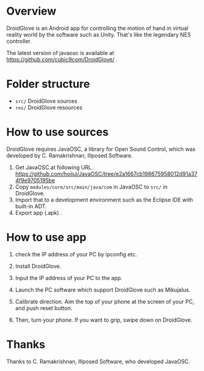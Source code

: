 # Overview

DroidGlove is an Android app for controlling the motion of hand
in virtual reality world by the software such as Unity.
That's like the legendary NES controller.

The latest version of javaosc is available at
<https://github.com/cubic9com/DroidGlove/> .


# Folder structure

* `src/`                     DroidGlove sources
* `res/`                     DroidGlove resources


# How to use sources

DroidGlove requires JavaOSC, a library for Open Sound Control,
which was developed by C. Ramakrishnan, Illposed Software.

1. Get JavaOSC at following URL.
<https://github.com/hoijui/JavaOSC/tree/e2a1667cb198675958012d91a374f9e9705195be>
2. Copy `modules/core/src/main/java/com` in JavaOSC to `src/` in DroidGlove.
3. Import that to a development environment such as the Eclipse IDE with built-in ADT.
4. Export app (.apk) .


# How to use app

1. check the IP address of your PC by ipconfig etc.

2. Install DroidGlove.

3. Input the IP address of your PC to the app.

4. Launch the PC software which support DroidGlove such as Mikujalus.

5. Calibrate direction. Aim the top of your phone at the screen of your PC, and push reset button.

6. Then, turn your phone. If you want to grip, swipe down on DroidGlove.


# Thanks

Thanks to C. Ramakrishnan, Illposed Software, who developed JavaOSC.
